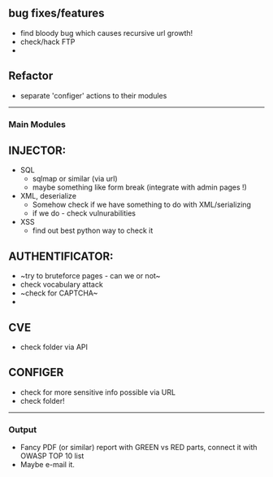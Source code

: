 ## bug fixes/features
- find bloody bug which causes recursive url growth!
- check/hack FTP
- 


## Refactor
- separate 'configer' actions to their modules

------------
### Main Modules

## INJECTOR:
- SQL
	- sqlmap or similar (via url)
	- maybe something like form break (integrate with admin pages !)
- XML, deserialize
	- Somehow check if we have something to do with XML/serializing
	- if we do - check vulnurabilities
- XSS
	- find out best python way to check it

## AUTHENTIFICATOR:
- ~try to bruteforce pages - can we or not~
- check vocabulary attack
- ~check for CAPTCHA~
- 

## CVE
- check folder via API

## CONFIGER
- check for more sensitive info possible via URL
- check folder!
------------

### Output
- Fancy PDF (or similar) report with GREEN vs RED parts, connect it with OWASP TOP 10 list
- Maybe e-mail it.


